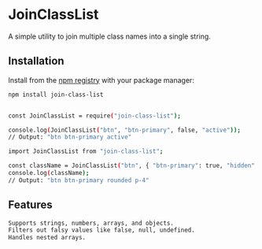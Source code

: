 # JoinClassList

A simple utility to join multiple class names into a single string.

## Installation

Install from the [npm registry](https://www.npmjs.com/) with your package manager:

```bash
npm install join-class-list
```

```sh

const JoinClassList = require("join-class-list");

console.log(JoinClassList("btn", "btn-primary", false, "active"));
// Output: "btn btn-primary active"

import JoinClassList from "join-class-list";

const className = JoinClassList("btn", { "btn-primary": true, "hidden": false }, ["rounded", "p-4"]);
console.log(className);
// Output: "btn btn-primary rounded p-4"

```

## Features

```bash
Supports strings, numbers, arrays, and objects.
Filters out falsy values like false, null, undefined.
Handles nested arrays.
```
